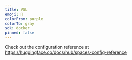 ```yaml
---
title: VSL
emoji: 🐢
colorFrom: purple
colorTo: gray
sdk: docker
pinned: false
---
```


Check out the configuration reference at https://huggingface.co/docs/hub/spaces-config-reference
